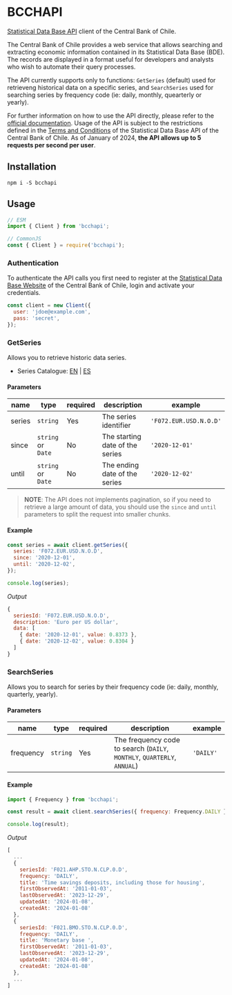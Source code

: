 # BCCHAPI

[Statistical Data Base API](https://si3.bcentral.cl/Siete/es/Siete/API) client of the Central Bank of Chile.

The Central Bank of Chile provides a web service that allows searching and extracting economic information contained in its Statistical Data Base (BDE). The records are displayed in a format useful for developers and analysts who wish to automate their query processes.

The API currently supports only to functions: `GetSeries` (default) used for retrieveng historical data on a specific series, and `SearchSeries` used for searching series by frequency code (ie: daily, monthly, quearterly or yearly).

For further information on how to use the API directly, please refer to the [official documentation](https://si3.bcentral.cl/estadisticas/Principal1/Web_Services/doc_en.htm). Usage of the API is subject to the restrictions defined in the [Terms and Conditions](https://si3.bcentral.cl/estadisticas/Principal1/Web_Services/index_BDE_TC.htm) of the Statistical Data Base API of the Central Bank of Chile. As of January of 2024, **the API allows up to 5 requests per second per user**.

## Installation

```
npm i -S bcchapi
```

## Usage

```javascript
// ESM
import { Client } from 'bcchapi';

// CommonJS
const { Client } = require('bcchapi');
```

### Authentication

To authenticate the API calls you first need to register at the [Statistical Data Base Website](https://si3.bcentral.cl/Siete/es/Siete/API) of the Central Bank of Chile, login and activate your credentials.

```js
const client = new Client({
  user: 'jdoe@example.com',
  pass: 'secret',
});
```

### GetSeries

Allows you to retrieve historic data series.

- Series Catalogue: [EN](https://si3.bcentral.cl/estadisticas/Principal1/Web_Services/Webservices/series_EN.xlsx) | [ES](https://si3.bcentral.cl/estadisticas/Principal1/Web_Services/Webservices/series.xlsx)

#### Parameters

| name   | type               | required | description                     | example                |
| ------ | ------------------ | -------- | ------------------------------- | ---------------------- |
| series | `string`           | Yes      | The series identifier           | `'F072.EUR.USD.N.O.D'` |
| since  | `string` or `Date` | No       | The starting date of the series | `'2020-12-01'`         |
| until  | `string` or `Date` | No       | The ending date of the series   | `'2020-12-02'`         |

> **NOTE**: The API does not implements pagination, so if you need to retrieve a large amount of data, you should use the `since` and `until` parameters to split the request into smaller chunks.

#### Example

```js
const series = await client.getSeries({
  series: 'F072.EUR.USD.N.O.D',
  since: '2020-12-01',
  until: '2020-12-02',
});

console.log(series);
```

_Output_

```js
{
  seriesId: 'F072.EUR.USD.N.O.D',
  description: 'Euro per US dollar',
  data: [
    { date: '2020-12-01', value: 0.8373 },
    { date: '2020-12-02', value: 0.8304 }
  ]
}
```

### SearchSeries

Allows you to search for series by their frequency code (ie: daily, monthly, quarterly, yearly).

#### Parameters

| name      | type     | required | description                                                              | example   |
| --------- | -------- | -------- | ------------------------------------------------------------------------ | --------- |
| frequency | `string` | Yes      | The frequency code to search (`DAILY`, `MONTHLY`, `QUARTERLY`, `ANNUAL`) | `'DAILY'` |

#### Example

```js
import { Frequency } from 'bcchapi';

const result = await client.searchSeries({ frequency: Frequency.DAILY });

console.log(result);
```

_Output_

```js
[
  ...
  {
    seriesId: 'F021.AHP.STO.N.CLP.0.D',
    frequency: 'DAILY',
    title: 'Time savings deposits, including those for housing',
    firstObservedAt: '2011-01-03',
    lastObservedAt: '2023-12-29',
    updatedAt: '2024-01-08',
    createdAt: '2024-01-08'
  },
  {
    seriesId: 'F021.BMO.STO.N.CLP.0.D',
    frequency: 'DAILY',
    title: 'Monetary base ',
    firstObservedAt: '2011-01-03',
    lastObservedAt: '2023-12-29',
    updatedAt: '2024-01-08',
    createdAt: '2024-01-08'
  },
  ...
]
```

